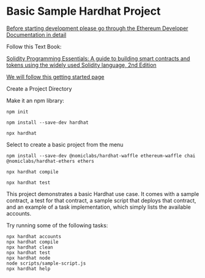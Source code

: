 # Basic Sample Hardhat Project

[Before starting development please go through the Ethereum Developer Documentation in detail](https://ethereum.org/en/developers/docs/)

Follow this Text Book:

[Solidity Programming Essentials: A guide to building smart contracts and tokens using the widely used Solidity language, 2nd Edition](https://www.amazon.com/Solidity-Programming-Essentials-building-contracts/dp/1803231181/ref=sr_1_2_sspa)

[We will follow this getting started page](https://hardhat.org/getting-started/)

Create a Project Directory

Make it an npm library:
```
npm init
```
```
npm install --save-dev hardhat
```
```
npx hardhat
```
Select to create a basic project from the menu
```
npm install --save-dev @nomiclabs/hardhat-waffle ethereum-waffle chai @nomiclabs/hardhat-ethers ethers
```
```
npx hardhat compile
```
```
npx hardhat test
```


This project demonstrates a basic Hardhat use case. It comes with a sample contract, a test for that contract, a sample script that deploys that contract, and an example of a task implementation, which simply lists the available accounts.

Try running some of the following tasks:

```shell
npx hardhat accounts
npx hardhat compile
npx hardhat clean
npx hardhat test
npx hardhat node
node scripts/sample-script.js
npx hardhat help
```
